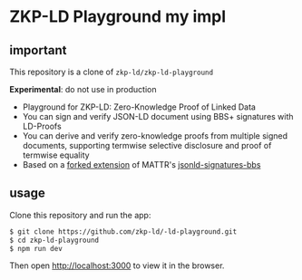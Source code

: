# ZKP-LD Playground my impl

## important

This repository is a clone of `zkp-ld/zkp-ld-playground`

**Experimental**: do not use in production

- Playground for ZKP-LD: Zero-Knowledge Proof of Linked Data
- You can sign and verify JSON-LD document using BBS+ signatures with LD-Proofs
- You can derive and verify zero-knowledge proofs from multiple signed documents, supporting termwise selective disclosure and proof of termwise equality
- Based on a [forked extension](https://github.com/zkp-ld/jsonld-signatures-bbs) of MATTR's [jsonld-signatures-bbs](https://github.com/mattrglobal/jsonld-signatures-bbs)

## usage

Clone this repository and run the app:

```bash
$ git clone https://github.com/zkp-ld/-ld-playground.git
$ cd zkp-ld-playground
$ npm run dev
```

Then open [http://localhost:3000](http://localhost:3000) to view it in the browser.
